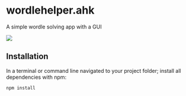 # wordlehelper.ahk
A simple wordle solving app with a GUI

<img src="https://raw.githubusercontent.com/chunjee/ppa-wordlehelper.ahk/preview.png"/>

## Installation

In a terminal or command line navigated to your project folder; install all dependencies with npm:
```bash
npm install
```
